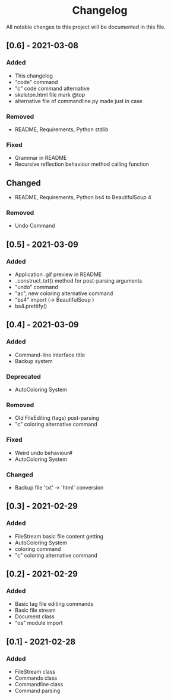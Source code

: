  <h1 align="center">Changelog</h1>
All notable changes to this project will be documented in this file.


## [0.6] - 2021-03-08
### Added
- This changelog
- "code" command
- "c" code command alternative
- skeleton.html file mark @top
- alternative file of commandline.py made just in case

### Removed
- README, Requirements, Python stdlib

### Fixed
- Grammar in README
- Recursive reflection behaviour method calling function

## Changed
- README, Requirements, Python bs4 to BeautifulSoup 4

### Removed
- Undo Command

## [0.5] - 2021-03-09
### Added
- Application .gif preview in README
- _construct_txt() method for post-parsing arguments
- "undo" command
- "ac", new coloring alternative command
- "bs4" import (-> BeautifulSoup )
- bs4.prettify()

## [0.4] - 2021-03-09
### Added
- Command-line interface title
- Backup system

### Deprecated
- AutoColoring System

### Removed
- Old FileEditing (tags) post-parsing
- "c" coloring alternative command

### Fixed
- Weird undo behaviour#
- AutoColoring System

### Changed
- Backup file 'txt' -> 'html' conversion

## [0.3] - 2021-02-29
### Added
- FileStream basic file content getting
- AutoColoring System
- coloring command
- "c" coloring alternative command

## [0.2] - 2021-02-29
### Added
- Basic tag file editing commands
- Basic file stream
- Document class
- "os" module import

## [0.1] - 2021-02-28
### Added
- FileStream class
- Commands class
- Commandline class
- Command parsing
